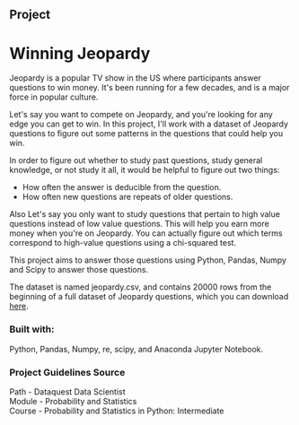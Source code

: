 ## Project
# Winning Jeopardy

Jeopardy is a popular TV show in the US where participants answer questions to win money. It's been running for a few decades, and is a major force in popular culture.

Let's say you want to compete on Jeopardy, and you're looking for any edge you can get to win. In this project, I'll work with a dataset of Jeopardy questions to figure out some patterns in the questions that could help you win.

In order to figure out whether to study past questions, study general knowledge, or not study it all, it would be helpful to figure out two things:
- How often the answer is deducible from the question.
- How often new questions are repeats of older questions.

Also Let's say you only want to study questions that pertain to high value questions instead of low value questions. This will help you earn more money when you're on Jeopardy.  You can actually figure out which terms correspond to high-value questions using a chi-squared test.

This project aims to answer those questions using Python, Pandas, Numpy and Scipy to answer those questions.

The dataset is named jeopardy.csv, and contains 20000 rows from the beginning of a full dataset of Jeopardy questions, which you can download [here](https://www.reddit.com/r/datasets/comments/1uyd0t/200000_jeopardy_questions_in_a_json_file/).


### Built with:

Python, Pandas, Numpy, re, scipy, and Anaconda Jupyter Notebook.


### Project Guidelines Source

 Path - Dataquest Data Scientist\
 Module - Probability and Statistics\
 Course - Probability and Statistics in Python: Intermediate